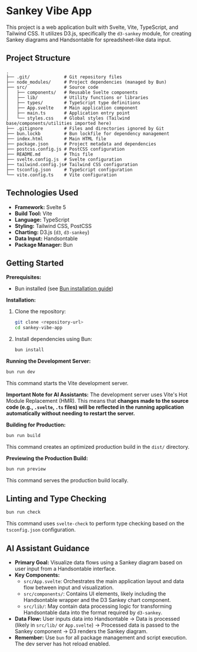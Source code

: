 # Sankey Vibe App

This project is a web application built with Svelte, Vite, TypeScript, and Tailwind CSS. It utilizes D3.js, specifically the `d3-sankey` module, for creating Sankey diagrams and Handsontable for spreadsheet-like data input.

## Project Structure

```
.
├── .git/             # Git repository files
├── node_modules/     # Project dependencies (managed by Bun)
├── src/              # Source code
│   ├── components/   # Reusable Svelte components
│   ├── lib/          # Utility functions or libraries
│   ├── types/        # TypeScript type definitions
│   ├── App.svelte    # Main application component
│   ├── main.ts       # Application entry point
│   └── styles.css    # Global styles (Tailwind base/components/utilities imported here)
├── .gitignore        # Files and directories ignored by Git
├── bun.lockb         # Bun lockfile for dependency management
├── index.html        # Main HTML file
├── package.json      # Project metadata and dependencies
├── postcss.config.js # PostCSS configuration
├── README.md         # This file
├── svelte.config.js  # Svelte configuration
├── tailwind.config.js# Tailwind CSS configuration
├── tsconfig.json     # TypeScript configuration
└── vite.config.ts    # Vite configuration
```

## Technologies Used

-   **Framework:** Svelte 5
-   **Build Tool:** Vite
-   **Language:** TypeScript
-   **Styling:** Tailwind CSS, PostCSS
-   **Charting:** D3.js (`d3`, `d3-sankey`)
-   **Data Input:** Handsontable
-   **Package Manager:** Bun

## Getting Started

**Prerequisites:**

-   Bun installed (see [Bun installation guide](https://bun.sh/docs/installation))

**Installation:**

1.  Clone the repository:
    ```bash
    git clone <repository-url>
    cd sankey-vibe-app
    ```
2.  Install dependencies using Bun:
    ```bash
    bun install
    ```

**Running the Development Server:**

```bash
bun run dev
```

This command starts the Vite development server.

**Important Note for AI Assistants:** The development server uses Vite's Hot Module Replacement (HMR). This means that **changes made to the source code (e.g., `.svelte`, `.ts` files) will be reflected in the running application automatically without needing to restart the server.**

**Building for Production:**

```bash
bun run build
```

This command creates an optimized production build in the `dist/` directory.

**Previewing the Production Build:**

```bash
bun run preview
```

This command serves the production build locally.

## Linting and Type Checking

```bash
bun run check
```

This command uses `svelte-check` to perform type checking based on the `tsconfig.json` configuration.

## AI Assistant Guidance

-   **Primary Goal:** Visualize data flows using a Sankey diagram based on user input from a Handsontable interface.
-   **Key Components:**
    -   `src/App.svelte`: Orchestrates the main application layout and data flow between input and visualization.
    -   `src/components/`: Contains UI elements, likely including the Handsontable wrapper and the D3 Sankey chart component.
    -   `src/lib/`: May contain data processing logic for transforming Handsontable data into the format required by `d3-sankey`.
-   **Data Flow:** User inputs data into Handsontable -> Data is processed (likely in `src/lib/` or `App.svelte`) -> Processed data is passed to the Sankey component -> D3 renders the Sankey diagram.
-   **Remember:** Use `bun` for all package management and script execution. The dev server has hot reload enabled.

